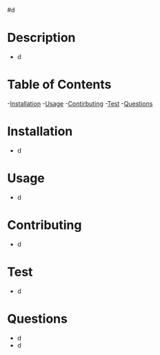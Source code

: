 #d      
 


  # Description
 - d

# Table of Contents 
-[Installation](#installation)
-[Usage](#usage)
-[Contirbuting](#contributions)
-[Test](#test)
-[Questions](#questions)
 

# Installation
 - d

# Usage
 - d

# Contributing 
- d
 

# Test 
- d

 

# Questions
- d
- d